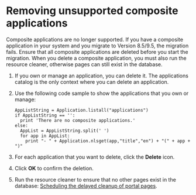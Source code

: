 # Removing unsupported composite applications

Composite applications are no longer supported. If you have a composite application in your system and you migrate to Version 8.5/9.5, the migration fails. Ensure that all composite applications are deleted before you start the migration. When you delete a composite application, you must also run the resource cleaner, otherwise pages can still exist in the database.

1.  If you own or manage an application, you can delete it. The applications catalog is the only context where you can delete an application.
2.  Use the following code sample to show the applications that you own or manage:

    ```
    AppListString = Application.listall("applications")
    if AppListString == '':
      print 'There are no composite applications.'
    else:
      AppList = AppListString.split(' ')
      for app in AppList:
        print "- " + Application.nlsget(app,"title","en") + "(" + app + ")"
    ```

3.  For each application that you want to delete, click the **Delete** icon.

4.  Click **OK** to confirm the deletion.

5.  Run the resource cleaner to ensure that no other pages exist in the database: [Scheduling the delayed cleanup of portal pages](../../../../deployment/manage/portal_admin_tools/xml_config_interface/working_xml_config_interface/using_xml_config_cmd_line/adxmltsk_sked_delclnup.md).



<!-- ???+ info "Related information" 
  - [Unsupported features for HCL Digital Experience 8.5 and 9.0](../reference/intr_depc.md) -->

